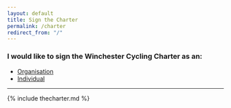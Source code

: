 ```yaml
---
layout: default
title: Sign the Charter
permalink: /charter
redirect_from: "/"
---
```


### I would like to sign the Winchester Cycling Charter as an:

<ul class="OptionList">
<li><a href="/organisations/form">Organisation</a></li>
<li><a href="/individuals/form">Individual</a></li>
</ul>

- - - -

{% include thecharter.md %}
